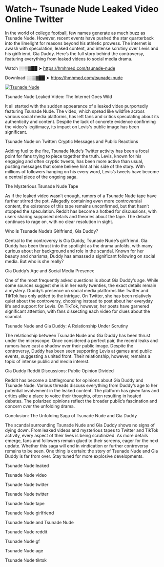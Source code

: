 # Watch~ Tsunade Nude Leaked Video Online Twitter

In the world of college football, few names generate as much buzz as Tsunade Nude. However, recent events have pushed the star quarterback into the limelight for reasons beyond his athletic prowess. The internet is awash with speculation, leaked content, and intense scrutiny over Levis and his girlfriend, Gia Duddy. Here’s the full story behind the controversy, featuring everything from leaked videos to social media drama.

Watch ░░▒▓██ ➤ https://hmhmed.com/tsunade-nude

Download ░░▒▓██ ➤ https://hmhmed.com/tsunade-nude

[![Tsunade Nude](https://i.imgur.com/dJHk4Zq.gif)](https://hmhmed.com/tsunade-nude)

Tsunade Nude Leaked Video: The Internet Goes Wild

It all started with the sudden appearance of a leaked video purportedly featuring Tsunade Nude. The video, which spread like wildfire across various social media platforms, has left fans and critics speculating about its authenticity and content. Despite the lack of concrete evidence confirming the video's legitimacy, its impact on Levis's public image has been significant.

Tsunade Nude on Twitter: Cryptic Messages and Public Reactions

Adding fuel to the fire, Tsunade Nude’s Twitter activity has been a focal point for fans trying to piece together the truth. Levis, known for his engaging and often cryptic tweets, has been more active than usual, posting messages that some believe hint at his side of the story. With millions of followers hanging on his every word, Levis’s tweets have become a central piece of the ongoing saga.

The Mysterious Tsunade Nude Tape

As if the leaked video wasn’t enough, rumors of a Tsunade Nude tape have further stirred the pot. Allegedly containing even more controversial content, the existence of this tape remains unconfirmed, but that hasn’t stopped the speculation. Reddit has become a hotbed for discussions, with users sharing supposed details and theories about the tape. The debate continues to rage on, with no clear resolution in sight.

Who is Tsunade Nude’s Girlfriend, Gia Duddy?

Central to the controversy is Gia Duddy, Tsunade Nude’s girlfriend. Gia Duddy has been thrust into the spotlight as the drama unfolds, with many curious about her background and role in the scandal. Known for her beauty and charisma, Duddy has amassed a significant following on social media. But who is she really?

Gia Duddy’s Age and Social Media Presence

One of the most frequently asked questions is about Gia Duddy’s age. While some sources suggest she is in her early twenties, the exact details remain a mystery. Duddy’s presence on social media platforms like Twitter and TikTok has only added to the intrigue. On Twitter, she has been relatively quiet about the controversy, choosing instead to post about her everyday life and support for Levis. On TikTok, however, her posts have garnered significant attention, with fans dissecting each video for clues about the scandal.

Tsunade Nude and Gia Duddy: A Relationship Under Scrutiny

The relationship between Tsunade Nude and Gia Duddy has been thrust under the microscope. Once considered a perfect pair, the recent leaks and rumors have cast a shadow over their public image. Despite the controversy, Duddy has been seen supporting Levis at games and public events, suggesting a united front. Their relationship, however, remains a topic of intense public and media interest.

Gia Duddy Reddit Discussions: Public Opinion Divided

Reddit has become a battleground for opinions about Gia Duddy and Tsunade Nude. Various threads discuss everything from Duddy’s age to her potential involvement in the leaked content. The platform has given fans and critics alike a place to voice their thoughts, often resulting in heated debates. The polarized opinions reflect the broader public’s fascination and concern over the unfolding drama.

Conclusion: The Unfolding Saga of Tsunade Nude and Gia Duddy

The scandal surrounding Tsunade Nude and Gia Duddy shows no signs of dying down. From leaked videos and mysterious tapes to Twitter and TikTok activity, every aspect of their lives is being scrutinized. As more details emerge, fans and followers remain glued to their screens, eager for the next update. Whether this saga will end in vindication or further controversy remains to be seen. One thing is certain: the story of Tsunade Nude and Gia Duddy is far from over. Stay tuned for more explosive developments.

Tsunade Nude leaked

Tsunade Nude video

Tsunade Nude twitter

Tsunade Nude twitter

Tsunade Nude tape

Tsunade Nude girlfriend

Tsunade Nude and Tsunade Nude

Tsunade Nude reddit

Tsunade Nude gf

Tsunade Nude age

Tsunade Nude tiktok